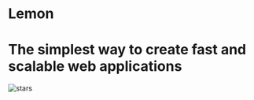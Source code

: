 # Lemon
# The simplest way to create fast and scalable web applications

![stars](https://badgen.net/github/stars/LUISMAGAIVER341/Lemon)
